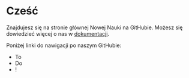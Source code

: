 # Cześć

Znajdujesz się na stronie głównej Nowej Nauki na GitHubie. Możesz się dowiedzieć więcej o nas w [dokumentacji](https://github.com/EdutieProject/Dokumentacja).

Poniżej linki do nawigacji po naszym GitHubie:
 - To
 - Do
 - !

